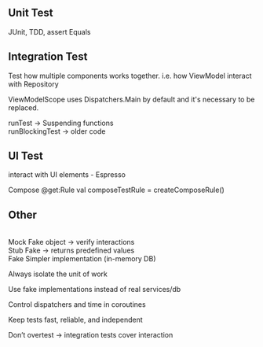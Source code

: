 ## Unit Test
JUnit, TDD, assert Equals

## Integration Test
Test how multiple components works together. i.e. how ViewModel interact with Repository

ViewModelScope uses Dispatchers.Main by default and it's necessary to be replaced. 

runTest -> Suspending functions
<br>runBlockingTest -> older code

## UI Test
interact with UI elements - Espresso

Compose
@get:Rule
val composeTestRule = createComposeRule()

## Other
<br>Mock	Fake object → verify interactions
<br>Stub	Fake → returns predefined values
<br>Fake	Simpler implementation (in-memory DB)

Always isolate the unit of work

Use fake implementations instead of real services/db

Control dispatchers and time in coroutines

Keep tests fast, reliable, and independent

Don’t overtest → integration tests cover interaction

